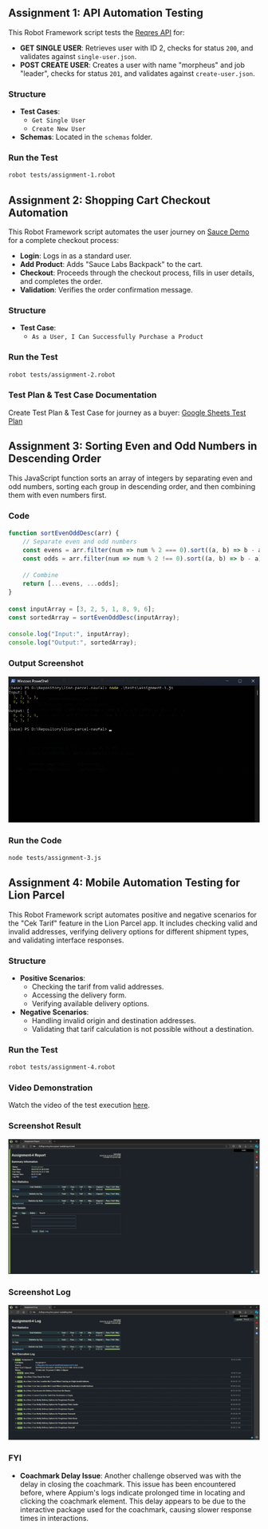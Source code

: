 ## Assignment 1: API Automation Testing

This Robot Framework script tests the [Reqres API](https://reqres.in/) for:
- **GET SINGLE USER**: Retrieves user with ID 2, checks for status `200`, and validates against `single-user.json`.
- **POST CREATE USER**: Creates a user with name "morpheus" and job "leader", checks for status `201`, and validates against `create-user.json`.

### Structure
- **Test Cases**:
  - `Get Single User`
  - `Create New User`
- **Schemas**: Located in the `schemas` folder.

### Run the Test
```bash
robot tests/assignment-1.robot
```

## Assignment 2: Shopping Cart Checkout Automation

This Robot Framework script automates the user journey on [Sauce Demo](https://www.saucedemo.com/) for a complete checkout process:
- **Login**: Logs in as a standard user.
- **Add Product**: Adds "Sauce Labs Backpack" to the cart.
- **Checkout**: Proceeds through the checkout process, fills in user details, and completes the order.
- **Validation**: Verifies the order confirmation message.

### Structure
- **Test Case**: 
  - `As a User, I Can Successfully Purchase a Product`

### Run the Test
```bash
robot tests/assignment-2.robot
```

### Test Plan & Test Case Documentation
Create Test Plan & Test Case for journey as a buyer:
[Google Sheets Test Plan](https://docs.google.com/spreadsheets/d/11UpwLe6yNgsfwj9JxhTDh7wP8PRnRUei/edit?usp=sharing&ouid=118163462700119744611&rtpof=true&sd=true)

## Assignment 3: Sorting Even and Odd Numbers in Descending Order

This JavaScript function sorts an array of integers by separating even and odd numbers, sorting each group in descending order, and then combining them with even numbers first. 

### Code
```javascript
function sortEvenOddDesc(arr) {
    // Separate even and odd numbers
    const evens = arr.filter(num => num % 2 === 0).sort((a, b) => b - a);
    const odds = arr.filter(num => num % 2 !== 0).sort((a, b) => b - a);

    // Combine
    return [...evens, ...odds];
}

const inputArray = [3, 2, 5, 1, 8, 9, 6];
const sortedArray = sortEvenOddDesc(inputArray);

console.log("Input:", inputArray);
console.log("Output:", sortedArray);
```

### Output Screenshot
![Assignment 3 Result](assignment-3-result.jpeg)

### Run the Code

```bash
node tests/assignment-3.js
```

## Assignment 4: Mobile Automation Testing for Lion Parcel

This Robot Framework script automates positive and negative scenarios for the "Cek Tarif" feature in the Lion Parcel app. It includes checking valid and invalid addresses, verifying delivery options for different shipment types, and validating interface responses.

### Structure
- **Positive Scenarios**: 
  - Checking the tarif from valid addresses.
  - Accessing the delivery form.
  - Verifying available delivery options.
- **Negative Scenarios**: 
  - Handling invalid origin and destination addresses.
  - Validating that tarif calculation is not possible without a destination.

### Run the Test
```bash
robot tests/assignment-4.robot
```

### Video Demonstration
Watch the video of the test execution [here](https://drive.google.com/file/d/1CRlqHjAV2oUGVHS3dnD5If7Zm2i4KzRp/view?usp=sharing).

### Screenshot Result
![Assignment 4 Screenshot](assignment-4-result.jpg)

### Screenshot Log
![Assignment 4 Screenshot](assignment-4-log.jpg)

### FYI

- **Coachmark Delay Issue**: Another challenge observed was with the delay in closing the coachmark. This issue has been encountered before, where Appium's logs indicate prolonged time in locating and clicking the coachmark element. This delay appears to be due to the interactive package used for the coachmark, causing slower response times in interactions.
